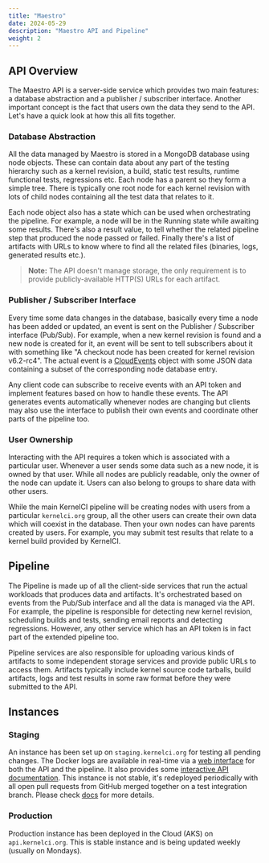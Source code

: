 ```yaml
---
title: "Maestro"
date: 2024-05-29
description: "Maestro API and Pipeline"
weight: 2
---
```


## API Overview

The Maestro API is a server-side service which provides two main features: a
database abstraction and a publisher / subscriber interface.  Another important
concept is the fact that users own the data they send to the API.  Let's have a
quick look at how this all fits together.

### Database Abstraction

All the data managed by Maestro is stored in a MongoDB database using node
objects.  These can contain data about any part of the testing hierarchy such
as a kernel revision, a build, static test results, runtime functional tests,
regressions etc.  Each node has a parent so they form a simple tree.  There is
typically one root node for each kernel revision with lots of child nodes
containing all the test data that relates to it.

Each node object also has a state which can be used when orchestrating the
pipeline.  For example, a node will be in the Running state while awaiting some
results.  There's also a result value, to tell whether the related pipeline
step that produced the node passed or failed.  Finally there's a list of
artifacts with URLs to know where to find all the related files (binaries,
logs, generated results etc.).

> **Note:** The API doesn't manage storage, the only requirement is to provide
> publicly-available HTTP(S) URLs for each artifact.

### Publisher / Subscriber Interface

Every time some data changes in the database, basically every time a node
has been added or updated, an event is sent on the Publisher / Subscriber
interface (Pub/Sub).  For example, when a new kernel revision is found and a
new node is created for it, an event will be sent to tell subscribers about it
with something like "A checkout node has been created for kernel revision
v6.2-rc4".  The actual event is a [CloudEvents](https://cloudevents.io) object
with some JSON data containing a subset of the corresponding node database
entry.

Any client code can subscribe to receive events with an API token and implement
features based on how to handle these events.  The API generates events
automatically whenever nodes are changing but clients may also use the
interface to publish their own events and coordinate other parts of the
pipeline too.

### User Ownership

Interacting with the API requires a token which is associated with a particular
user.  Whenever a user sends some data such as a new node, it is owned by that
user.  While all nodes are publicly readable, only the owner of the node can
update it.  Users can also belong to groups to share data with other users.

While the main KernelCI pipeline will be creating nodes with users from a
particular `kernelci.org` group, all the other users can create their own data
which will coexist in the database.  Then your own nodes can have parents
created by users.  For example, you may submit test results that relate to a
kernel build provided by KernelCI.

## Pipeline

The Pipeline is made up of all the client-side services that run the actual
workloads that produces data and artifacts.  It's orchestrated based on events
from the Pub/Sub interface and all the data is managed via the API.  For
example, the pipeline is responsible for detecting new kernel revision,
scheduling builds and tests, sending email reports and detecting regressions.
However, any other service which has an API token is in fact part of the
extended pipeline too.

Pipeline services are also responsible for uploading various kinds of artifacts
to some independent storage services and provide public URLs to access them.
Artifacts typically include kernel source code tarballs, build artifacts, logs
and test results in some raw format before they were submitted to the API.

## Instances

### Staging

An instance has been set up on `staging.kernelci.org` for testing all pending
changes.  The Docker logs are available in real-time via a [web
interface](https://staging.kernelci.org:9088/) for both the API and the
pipeline.  It also provides some [interactive API
documentation](https://staging.kernelci.org:9000/latest/docs).  This instance
is not stable, it's redeployed periodically with all open pull requests from
GitHub merged together on a test integration branch.
Please check [docs](/maestro/api/staging) for more details.

### Production

Production instance has been deployed in the Cloud (AKS)
on `api.kernelci.org`. This is stable instance and is being updated weekly (usually on Mondays).